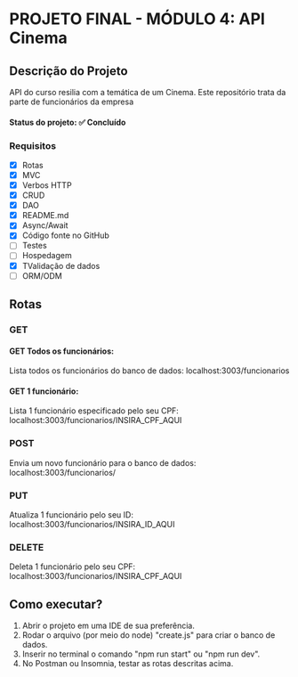 # PROJETO FINAL - MÓDULO 4: API Cinema

## Descrição do Projeto
<p>API do curso resilia com a temática de um Cinema. Este repositório trata da parte de funcionários da empresa</p>

<h4> 
	Status do projeto: ✅ Concluído
</h4>

### Requisitos

- [x] Rotas
- [x] MVC
- [x] Verbos HTTP
- [x] CRUD
- [x] DAO
- [x] README.md
- [x] Async/Await
- [x] Código fonte no GitHub
- [ ] Testes
- [ ] Hospedagem
- [x] TValidação de dados
- [ ] ORM/ODM

## Rotas

### GET
#### GET Todos os funcionários:
<p>Lista todos os funcionários do banco de dados: localhost:3003/funcionarios</p>


#### GET 1 funcionário:
<p>Lista 1 funcionário especificado pelo seu CPF: localhost:3003/funcionarios/INSIRA_CPF_AQUI</p>


### POST
<p>Envia um novo funcionário para o banco de dados: localhost:3003/funcionarios/</p>

### PUT
<p>Atualiza 1 funcionário pelo seu ID: localhost:3003/funcionarios/INSIRA_ID_AQUI</p>

### DELETE
<p>Deleta 1 funcionário pelo seu CPF: localhost:3003/funcionarios/INSIRA_CPF_AQUI</p>

## Como executar?
1. Abrir o projeto em uma IDE de sua preferência.
2. Rodar o arquivo (por meio do node) "create.js" para criar o banco de dados.
3. Inserir no terminal o comando "npm run start" ou "npm run dev".
4. No Postman ou Insomnia, testar as rotas descritas acima.
